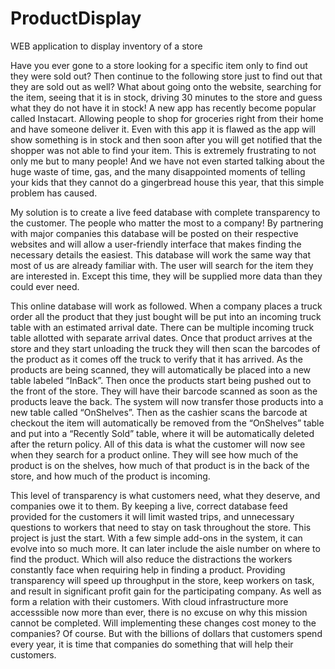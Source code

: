 # ProductDisplay
WEB application to display inventory of a store

Have you ever gone to a store looking for a specific item only to find out they were sold out? Then continue to the following store just to find out that they are sold out as well? What about going onto the website, searching for the item, seeing that it is in stock, driving 30 minutes to the store and guess what they do not have it in stock! A new app has recently become popular called Instacart. Allowing people to shop for groceries right from their home and have someone deliver it. Even with this app it is flawed as the app will show something is in stock and then soon after you will get notified that the shopper was not able to find your item. This is extremely frustrating to not only me but to many people! And we have not even started talking about the huge waste of time, gas, and the many disappointed moments of telling your kids that they cannot do a gingerbread house this year, that this simple problem has caused.

My solution is to create a live feed database with complete transparency to the customer. The people who matter the most to a company! By partnering with major companies this database will be posted on their respective websites and will allow a user-friendly interface that makes finding the necessary details the easiest.
This database will work the same way that most of us are already familiar with. The user will search for the item they are interested in. Except this time, they will be supplied more data than they could ever need. 

This online database will work as followed. When a company places a truck order all the product that they just bought will be put into an incoming truck table with an estimated arrival date. There can be multiple incoming truck table allotted with separate arrival dates. Once that product arrives at the store and they start unloading the truck they will then scan the barcodes of the product as it comes off the truck to verify that it has arrived. As the products are being scanned, they will automatically be placed into a new table labeled “InBack”. Then once the products start being pushed out to the front of the store. They will have their barcode scanned as soon as the products leave the back. The system will now transfer those products into a new table called “OnShelves”. Then as the cashier scans the barcode at checkout the item will automatically be removed from the “OnShelves” table and put into a “Recently Sold” table, where it will be automatically deleted after the return policy. All of this data is what the customer will now see when they search for a product online. They will see how much of the product is on the shelves, how much of that product is in the back of the store, and how much of the product is incoming.

This level of transparency is what customers need, what they deserve, and companies owe it to them. By keeping a live, correct database feed provided for the customers it will limit wasted trips, and unnecessary questions to workers that need to stay on task throughout the store.
This project is just the start. With a few simple add-ons in the system, it can evolve into so much more. It can later include the aisle number on where to find the product. Which will also reduce the distractions the workers constantly face when requiring help in finding a product. Providing transparency will speed up throughput in the store, keep workers on task, and result in significant profit gain for the participating company. As well as form a relation with their customers. 
With cloud infrastructure more accesssible now more than ever, there is no excuse on why this mission cannot be completed. Will implementing these changes cost money to the companies? Of course. But with the billions of dollars that customers spend every year, it is time that companies do something that will help their customers.
